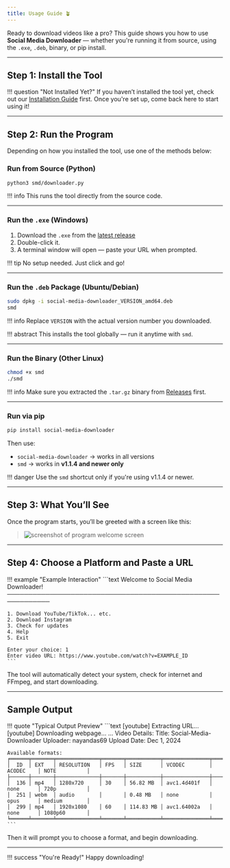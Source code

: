 ```yaml
---
title: Usage Guide 🪴
---
```


Ready to download videos like a pro? This guide shows you how to use **Social Media Downloader** — whether you're running it from source, using the `.exe`, `.deb`, binary, or pip install.

---

## Step 1: Install the Tool

!!! question "Not Installed Yet?"
    If you haven’t installed the tool yet, check out our [Installation Guide](./installation.md) first. Once you're set up, come back here to start using it!

---

## Step 2: Run the Program

Depending on how you installed the tool, use one of the methods below:

### Run from Source (Python)

```bash
python3 smd/downloader.py
```

!!! info
    This runs the tool directly from the source code.

---

### Run the `.exe` (Windows)

1. Download the `.exe` from the [latest release](https://github.com/nayandas69/Social-Media-Downloader/releases/latest)
2. Double-click it.
3. A terminal window will open — paste your URL when prompted.

!!! tip
    No setup needed. Just click and go!

---

### Run the `.deb` Package (Ubuntu/Debian)

```bash
sudo dpkg -i social-media-downloader_VERSION_amd64.deb
smd
```

!!! info
    Replace `VERSION` with the actual version number you downloaded.

!!! abstract
    This installs the tool globally — run it anytime with `smd`.

---

### Run the Binary (Other Linux)

```bash
chmod +x smd
./smd
```

!!! info
    Make sure you extracted the `.tar.gz` binary from [Releases](https://github.com/nayandas69/Social-Media-Downloader/releases/latest) first.

---

### Run via pip

```bash
pip install social-media-downloader
```

Then use:

* `social-media-downloader` → works in all versions
* `smd` → works in **v1.1.4 and newer only**

!!! danger
    Use the `smd` shortcut only if you're using v1.1.4 or newer.

---

## Step 3: What You’ll See

Once the program starts, you’ll be greeted with a screen like this:

> ![screenshot of program welcome screen](https://raw.githubusercontent.com/nayandas69/Social-Media-Downloader/4d0aebcc7433bb47bbfdce34b88ece1e7e41fd4f/docs/assets/intro.gif)

---

## Step 4: Choose a Platform and Paste a URL

!!! example "Example Interaction"
    ```text
    Welcome to Social Media Downloader!
    ────────────────────────────────────────────────────────────

    1. Download YouTube/TikTok... etc.
    2. Download Instagram
    3. Check for updates
    4. Help
    5. Exit

    Enter your choice: 1
    Enter video URL: https://www.youtube.com/watch?v=EXAMPLE_ID
    ```

The tool will automatically detect your system, check for internet and FFmpeg, and start downloading.

---

## Sample Output

!!! quote "Typical Output Preview"
    ```text
    [youtube] Extracting URL...
    [youtube] Downloading webpage...
    ...
    Video Details:
    Title: Social-Media-Downloader
    Uploader: nayandas69
    Upload Date: Dec 1, 2024

    Available formats:
    ╒══════╤═══════╤══════════════╤═══════╤═══════════╤═══════════════╤═══════════╤═══════════════╕
    │  ID  │ EXT   │ RESOLUTION   │ FPS   │ SIZE      │ VCODEC        │ ACODEC    │ NOTE          │
    ├──────┼───────┼──────────────┼───────┼───────────┼───────────────┼───────────┼───────────────┤
    │  136 │ mp4   │ 1280x720     │ 30    │ 56.82 MB  │ avc1.4d401f   │ none      │ 720p          │
    │  251 │ webm  │ audio        │       │ 0.48 MB   │ none          │ opus      │ medium        │
    │  299 │ mp4   │ 1920x1080    │ 60    │ 114.83 MB │ avc1.64002a   │ none      │ 1080p60       │
    ╘══════╧═══════╧══════════════╧═══════╧═══════════╧═══════════════╧═══════════╧═══════════════╛
    ```

Then it will prompt you to choose a format, and begin downloading.

---

!!! success "You're Ready!"
Happy downloading!